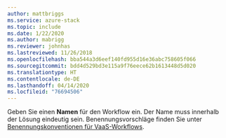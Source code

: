 ```yaml
---
author: mattbriggs
ms.service: azure-stack
ms.topic: include
ms.date: 1/22/2020
ms.author: mabrigg
ms.reviewer: johnhas
ms.lastreviewed: 11/26/2018
ms.openlocfilehash: bba544a3d6eef140fd955d16e36abc758605f066
ms.sourcegitcommit: bdd4d529bd3e115a9f76eece62b1613448d5d020
ms.translationtype: HT
ms.contentlocale: de-DE
ms.lasthandoff: 04/14/2020
ms.locfileid: "76694506"
---
```

Geben Sie einen **Namen** für den Workflow ein. Der Name muss innerhalb der Lösung eindeutig sein. Benennungsvorschläge finden Sie unter [Benennungskonventionen für VaaS-Workflows](../azure-stack-vaas-best-practice.md#naming-convention-for-vaas-workflows).